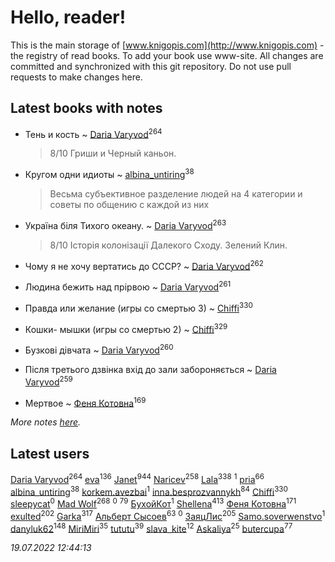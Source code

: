 # Hello, reader!
This is the main storage of [www.knigopis.com](http://www.knigopis.com) - the registry of read books.
To add your book use www-site. All changes are committed and synchronized with this git repository.
Do not use pull requests to make changes here.


## Latest books with notes
* Тень и кость ~ [Daria Varyvod](users/829/829893410524253-facebook)<sup>264</sup>
    > 8/10 Гриши и Черный каньон.

* Кругом одни идиоты ~ [albina_untiring](users/257/2579695-vkontakte)<sup>38</sup>
    > Весьма субъективное разделение людей на 4 категории и советы по общению с каждой из них

* Україна біля Тихого океану. ~ [Daria Varyvod](users/829/829893410524253-facebook)<sup>263</sup>
    > 8/10 Історія колонізації Далекого Сходу. Зелений Клин.

* Чому я не хочу вертатись до СССР? ~ [Daria Varyvod](users/829/829893410524253-facebook)<sup>262</sup>

* Людина бежить над прірвою ~ [Daria Varyvod](users/829/829893410524253-facebook)<sup>261</sup>

* Правда или желание (игры со смертью 3) ~ [Chiffi](users/105/105831994080785626680-google)<sup>330</sup>

* Кошки- мышки (игры со смертью 2) ~ [Chiffi](users/105/105831994080785626680-google)<sup>329</sup>

* Бузкові дівчата ~ [Daria Varyvod](users/829/829893410524253-facebook)<sup>260</sup>

* Після третього дзвінка вхід до зали забороняється ~ [Daria Varyvod](users/829/829893410524253-facebook)<sup>259</sup>

* Мертвое ~ [Феня Котовна](users/109/109746193906459706720-google)<sup>169</sup>


_More notes [here](latest_books_with_notes.md)._


## Latest users
[Daria Varyvod](users/829/829893410524253-facebook)<sup>264</sup> 
[eva](users/111/111656270551033014778-google)<sup>136</sup> 
[Janet](users/108/108113656204404967440-google)<sup>944</sup> 
[Naricev](users/107/107090515204537133928-google)<sup>258</sup> 
[Lala](users/761/76187635-vkontakte)<sup>338</sup> 
[](users/113/113470696951401306980-google)<sup>1</sup> 
[pria](users/128/128917939-vkontakte)<sup>66</sup> 
[albina_untiring](users/257/2579695-vkontakte)<sup>38</sup> 
[korkem.avezbai](users/535/535554968-vkontakte)<sup>1</sup> 
[inna.besprozvannykh](users/733/73323849-yandex)<sup>84</sup> 
[Chiffi](users/105/105831994080785626680-google)<sup>330</sup> 
[sleepycat](users/115/115923670668956243469-google)<sup>0</sup> 
[Mad Wolf](users/947/94738840-vkontakte)<sup>268</sup> 
[](users/111/111801556640666266346-google)<sup>0</sup> 
[](users/153/1537586159620888-facebook)<sup>79</sup> 
[БухойКот](users/110/110048943341360971998-google)<sup>1</sup> 
[Shellena](users/134/13413591548892934957-mailru)<sup>413</sup> 
[Феня Котовна](users/109/109746193906459706720-google)<sup>171</sup> 
[exulted](users/100/100599204551896265722-google)<sup>202</sup> 
[Garka](users/115/115753719718250012620-google)<sup>317</sup> 
[Альберт Сысоев](users/474/47446642-vkontakte)<sup>63</sup> 
[](users/108/108232389081536340744-google)<sup>0</sup> 
[ЗаяцЛис](users/112/112388384595246311466-google)<sup>205</sup> 
[Samo.soverwenstvo](users/794/79473926-yandex)<sup>1</sup> 
[danyluk62](users/374/374149854-vkontakte)<sup>148</sup> 
[MiriMiri](users/106/106107989792957993574-google)<sup>35</sup> 
[tututu](users/135/135685382-vkontakte)<sup>39</sup> 
[slava_kite](users/134/134671934-vkontakte)<sup>12</sup> 
[Askaliya](users/326/326783541-vkontakte)<sup>25</sup> 
[butercupa](users/193/193697993-vkontakte)<sup>77</sup> 


_19.07.2022 12:44:13_
